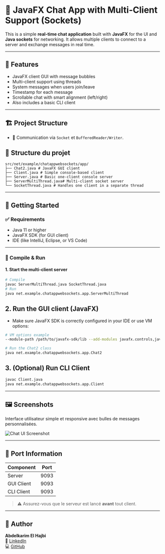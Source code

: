 # 💬 JavaFX Chat App with Multi-Client Support (Sockets)

This is a simple **real-time chat application** built with **JavaFX** for the UI and **Java sockets** for networking. It allows multiple clients to connect to a server and exchange messages in real time.

---

## 📌 Features

- JavaFX client GUI with message bubbles
- Multi-client support using threads
- System messages when users join/leave
- Timestamp for each message
- Scrollable chat with smart alignment (left/right)
- Also includes a basic CLI client

---

## 🏗️ Project Structure


- 🔌 Communication via `Socket` et `BufferedReader/Writer`.


## 📁 Structure du projet
```
src/net/example/chatappwebsockets/app/
├── Chat2.java # JavaFX GUI client
├── Client.java # Simple console-based client
├── Server.java # Basic one-client console server
├── ServerMultiThread.java# Multi-client socket server
└── SocketThread.java # Handles one client in a separate thread
```

---

## 🚀 Getting Started

### ✅ Requirements

- Java 11 or higher
- JavaFX SDK (for GUI client)
- IDE (like IntelliJ, Eclipse, or VS Code)

---

### 🔧 Compile & Run

#### 1. Start the multi-client server

```bash
# Compile
javac ServerMultiThread.java SocketThread.java
# Run
java net.example.chatappwebsockets.app.ServerMultiThread
```
## 2. Run the GUI client (JavaFX)
- Make sure JavaFX SDK is correctly configured in your IDE or use VM options:
```bash
# VM options example
--module-path /path/to/javafx-sdk/lib --add-modules javafx.controls,javafx.fxml
```
```bash
# Run the Chat2 class
java net.example.chatappwebsockets.app.Chat2
```
## 3. (Optional) Run CLI Client
```bash
javac Client.java
java net.example.chatappwebsockets.app.Client
```
---

## 🖼️ Screenshots

Interface utilisateur simple et responsive avec bulles de messages personnalisées.

![Chat UI Screenshot](screenshots/screen.PNG)

---

## 🔌 Port Information

| Component    | Port |
|--------------|------|
| Server       | 9093 |
| GUI Client   | 9093 |
| CLI Client   | 9093 |

> ⚠️ Assurez-vous que le serveur est lancé **avant** tout client.

---

## 👤 Author

**Abdelkarim El Hajbi**  
📧 [LinkedIn](https://www.linkedin.com/in/abdelkarim-el-hajbi)  
💻 [GitHub](https://github.com/abdelkarimelhajbi)
